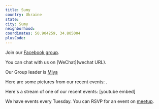 ```yaml
---
title: Sumy
country: Ukraine
state: 
city: Sumy
neighborhood: 
coordinates: 50.904259, 34.805004
plusCode:
---
```

Join our [Facebook group](https://www.facebook.com/groups/free.code.camp.sumy).

You can chat with us on [WeChat](wechat URL).

Our Group leader is [Miya](freecodecamp.org/miya)

Here are some pictures from our recent events:
![]().

Here's a stream of one of our recent events:
[youtube embed]

We have events every Tuesday. You can RSVP for an event on [meetup](meetupurl).
